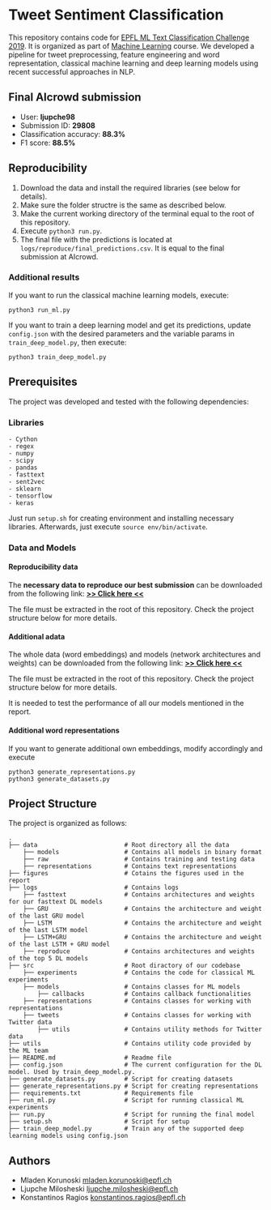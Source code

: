 # Tweet Sentiment Classification

This repository contains code for [EPFL ML Text Classification Challenge 2019](https://www.aicrowd.com/challenges/epfl-ml-text-classification-2019).
It is organized as part of [Machine Learning](https://www.epfl.ch/labs/mlo/machine-learning-cs-433/) course.
We developed a pipeline for tweet preprocessing, feature engineering and word representation, classical machine learning and deep learning models using recent successful approaches in NLP.


## Final AIcrowd submission

 - User: **ljupche98**
 - Submission ID: **29808**
 - Classification accuracy: **88.3%**
 - F1 score: **88.5%**


## Reproducibility

1. Download the data and install the required libraries (see below for details).
2. Make sure the folder structre is the same as described below.
3. Make the current working directory of the terminal equal to the root of this repository.
4. Execute ```python3 run.py```.
5. The final file with the predictions is located at ```logs/reproduce/final_predictions.csv```. It is equal to the final submission at AIcrowd.

### Additional results
If you want to run the classical machine learning models, execute:
```
python3 run_ml.py
```

If you want to train a deep learning model and get its predictions, update ```config.json``` with the desired parameters and the variable params in ```train_deep_model.py```, then execute:
```
python3 train_deep_model.py
```


## Prerequisites

The project was developed and tested with the following dependencies:

### Libraries

```
- Cython
- regex
- numpy
- scipy
- pandas
- fasttext
- sent2vec
- sklearn
- tensorflow
- keras
```

Just run `setup.sh` for creating environment and installing necessary libraries. Afterwards, just execute `source env/bin/activate`.

### Data and Models

#### Reproducibility data

The **necessary data to reproduce our best submission** can be downloaded from the following link: [**>> Click here <<**](https://drive.google.com/open?id=1Z7eNpc3GVCLjG_iHSPxM0Gis7oBJERtZ)

The file must be extracted in the root of this repository. Check the project structure below for more details.

#### Additional adata

The whole data (word embeddings) and models (network architectures and weights) can be downloaded from the following link: [**>> Click here <<**](https://drive.google.com/open?id=1CHvwPWkRB5ka3Iox7LSn4KMu5p2_Nlt-)

The file must be extracted in the root of this repository. Check the project structure below for more details.

It is needed to test the performance of all our models mentioned in the report.

#### Additional word representations

If you want to generate additional own embeddings, modify accordingly and execute
```
python3 generate_representations.py
python3 generate_datasets.py
```


## Project Structure

The project is organized as follows:

    .
    ├── data                        # Root directory all the data
        ├── models                  # Contains all models in binary format
        ├── raw                     # Contains training and testing data
        ├── representations         # Contains text representations
    ├── figures                     # Cotains the figures used in the report
    ├── logs                        # Contains logs
        ├── fasttext                # Contains architectures and weights for our fasttext DL models
        ├── GRU                     # Contains the architecture and weight of the last GRU model
        ├── LSTM                    # Contains the architecture and weight of the last LSTM model
        ├── LSTM+GRU                # Contains the architecture and weight of the last LSTM + GRU model
        ├── reproduce               # Contains architectures and weights of the top 5 DL models
    ├── src                         # Root diractory of our codebase
        ├── experiments             # Contains the code for classical ML experiments
        ├── models                  # Contains classes for ML models
            ├── callbacks           # Contains callback functionalities
        ├── representations         # Contains classes for working with representations
        ├── tweets                  # Contains classes for working with Twitter data
            ├── utils               # Contains utility methods for Twitter data
    ├── utils                       # Contains utility code provided by the ML team
    ├── README.md                   # Readme file
    ├── config.json                 # The current configuration for the DL model. Used by train_deep_model.py.
    ├── generate_datasets.py        # Script for creating datasets
    ├── generate_representations.py # Script for creating representations
    ├── requirements.txt            # Requirements file
    ├── run_ml.py                   # Script for running classical ML experiments
    ├── run.py                      # Script for running the final model
    ├── setup.sh                    # Script for setup
    ├── train_deep_model.py         # Train any of the supported deep learning models using config.json


## Authors

* Mladen Korunoski      mladen.korunoski@epfl.ch
* Ljupche Milosheski    ljupche.milosheski@epfl.ch
* Konstantinos Ragios   konstantinos.ragios@epfl.ch
